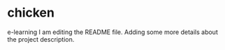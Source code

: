 # chicken
e-learning
I am editing the README file. Adding some more details about the project description.
